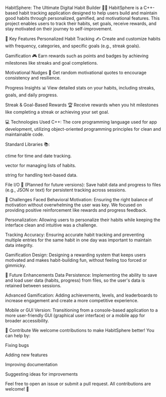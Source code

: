 HabitSphere: The Ultimate Digital Habit Builder 🌱🚀
HabitSphere is a C++-based habit tracking application designed to help users build and maintain good habits through personalized, gamified, and motivational features. This project enables users to track their habits, set goals, receive rewards, and stay motivated on their journey to self-improvement.

🔑 Key Features
Personalized Habit Tracking ✍️
Create and customize habits with frequency, categories, and specific goals (e.g., streak goals).

Gamification 🎮
Earn rewards such as points and badges by achieving milestones like streaks and goal completions.

Motivational Nudges 🌟
Get random motivational quotes to encourage consistency and resilience.

Progress Insights 📊
View detailed stats on your habits, including streaks, goals, and daily progress.

Streak & Goal-Based Rewards 🏆
Receive rewards when you hit milestones like completing a streak or achieving your set goal.

💻 Technologies Used
C++: The core programming language used for app development, utilizing object-oriented programming principles for clean and maintainable code.

Standard Libraries 📚:

ctime for time and date tracking.

vector for managing lists of habits.

string for handling text-based data.

File I/O 💾 (Planned for future versions): Save habit data and progress to files (e.g., JSON or text) for persistent tracking across sessions.

🎯 Challenges Faced
Behavioral Motivation:
Ensuring the right balance of motivation without overwhelming the user was key. We focused on providing positive reinforcement like rewards and progress feedback.

Personalization:
Allowing users to personalize their habits while keeping the interface clean and intuitive was a challenge.

Tracking Accuracy:
Ensuring accurate habit tracking and preventing multiple entries for the same habit in one day was important to maintain data integrity.

Gamification Design:
Designing a rewarding system that keeps users motivated and makes habit-building fun, without feeling too forced or gimmicky.

🚀 Future Enhancements
Data Persistence:
Implementing the ability to save and load user data (habits, progress) from files, so the user's data is retained between sessions.

Advanced Gamification:
Adding achievements, levels, and leaderboards to increase engagement and create a more competitive experience.

Mobile or GUI Version:
Transitioning from a console-based application to a more user-friendly GUI (graphical user interface) or a mobile app for broader accessibility.

🤝 Contribute
We welcome contributions to make HabitSphere better! You can help by:

Fixing bugs

Adding new features

Improving documentation

Suggesting ideas for improvements

Feel free to open an issue or submit a pull request. All contributions are welcome! 🙌
